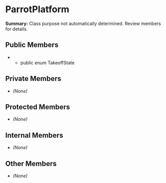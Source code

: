 # ParrotPlatform

**Summary:** Class purpose not automatically determined. Review members for details.

## Public Members
- - public enum TakeoffState

## Private Members
- *(None)*

## Protected Members
- *(None)*

## Internal Members
- *(None)*

## Other Members
- *(None)*
